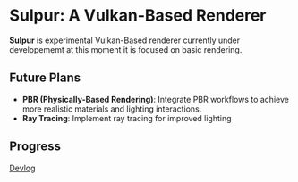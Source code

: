 # Sulpur: A Vulkan-Based Renderer

**Sulpur** is experimental Vulkan-Based renderer currently under developememt at this moment it is focused on basic rendering.

## Future Plans
- **PBR (Physically-Based Rendering)**: Integrate PBR workflows to achieve more realistic materials and lighting interactions.
- **Ray Tracing**: Implement ray tracing for improved lighting

## Progress

[Devlog](https://github.com/algorithmicbirds/Sulpur/blob/master/DEVLOG.md)